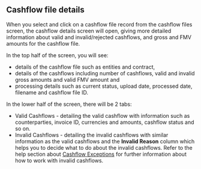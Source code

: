 ## Cashflow file details

When you select and click on a cashflow file record from the cashflow files screen, the cashflow details screen will open, giving more detailed information about valid and invalid/rejected cashflows, and gross and FMV amounts for the cashflow file.

In the top half of the screen, you will see:
- details of the cashflow file such as entities and contract,
- details of the cashflows including number of cashflows, valid and invalid gross amounts and valid FMV amount and
- processing details such as current status, upload date, processed date, filename and cashflow file ID.

In the lower half of the screen, there will be 2 tabs:
- Valid Cashflows - detailing the valid cashflow with information such as counterparties, invoice ID, currencies and amounts, cashflow status and so on.
- Invalid Cashflows - detailing the invalid cashflows with similar information as the valid cashflows and the **Invalid Reason** column which helps you to decide what to do about the invalid cashflows. Refer to the help section about [Cashflow Exceptions](https://internal/assets/help/markdown/CF_MCF_Manage_exceptions.md 'Exceptions') for further information about how to work with invalid cashflows.
